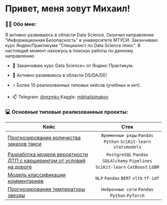 # Привет, меня зовут Михаил!

### :man_technologist: Обо мне:

Я активно развиваюсь в области Data Science. Окончил направление "Информационная Безопасность" в университете МТУСИ. Заканчиваю курс ЯндексПрактикума "Специалист по Data Science плюс".  В настоящий момент нахожусь в поисках работы по данному направлению


- :telescope: Заканчиваю курс Data Science+ от Яндекс Практикум.

- :seedling: Активно развиваюсь в области DS/DA/DE!

- :zap: Более 10 реализованных типовых кейсов (учебных и нет).

- :mailbox: Telegram: <a href="https://t.me/mzmkv/"> @mzmkv </a> Kaggle: <a href="https://www.kaggle.com/mikhailsimakov"> mikhailsimakov </a>

### 💻 Основные типовые реализованные проекты:

| Кейс                                                            | Стек              |
| ----------------------------------------------------------------| :---------------: |
| <a href="https://github.com/msmkv/time-rows_taxi">Прогнозирование количества заказов такси</a>| `Временные ряды` `Pandas` `Python` `SciKit-learn` `statsmodels` |
| <a href="https://github.com/msmkv/dtp_carshare">Разработка модели вероятности ДТП с каршерингом от условий на дороге</a>| `PostgreSQL` `Pandas` `SQLAlchemy` `Pipelines` `SciKit-learn` `CatBoost` `LGBM` |
| <a href="https://github.com/msmkv/nlp_comment_classify">Модель классификации комментариев</a>| `NLP` `Pandas` `BERT` `nltk` `tf-idf` |
| <a href="https://">Прогнозирование температуры звезды</a>| `Нейронные сети` `Pandas` `Python` `PyTorch` |



